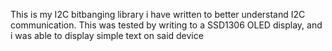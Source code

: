This is my I2C bitbanging library i have written to better understand I2C communication. This was tested by writing to a SSD1306 OLED display, and i was able to display simple text on said device
